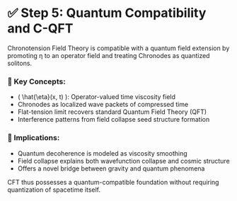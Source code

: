 
# ✅ Step 5: Quantum Compatibility and C-QFT

Chronotension Field Theory is compatible with a quantum field extension by promoting η to an operator field and treating Chronodes as quantized solitons.

### 🧠 Key Concepts:
- \( \hat{\eta}(x, t) \): Operator-valued time viscosity field
- Chronodes as localized wave packets of compressed time
- Flat-tension limit recovers standard Quantum Field Theory (QFT)
- Interference patterns from field collapse seed structure formation

### 🔬 Implications:
- Quantum decoherence is modeled as viscosity smoothing
- Field collapse explains both wavefunction collapse and cosmic structure
- Offers a novel bridge between gravity and quantum phenomena

CFT thus possesses a quantum-compatible foundation without requiring quantization of spacetime itself.
